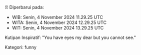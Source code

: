 ⏰ Diperbarui pada:
- WIB: Senin, 4 November 2024 11.29.25 UTC
- WITA: Senin, 4 November 2024 12.29.25 UTC
- WIT: Senin, 4 November 2024 13.29.25 UTC

Kutipan Inspiratif:
"You have eyes my dear but you cannot see."


Kategori: funny

